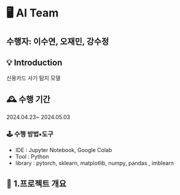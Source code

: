 # 🖥 AI Team
수행자: 이수연, 오재민, 강수정 
---
## 💡 Introduction
신용카드 사기 탐지 모델

## 🕰️ 수행 기간
2024.04.23~ 2024.05.03 

### **🕹 수행 방법▪도구**
- IDE : Jupyter Notebook, Google Colab
- Tool : Python
- library : pytorch, sklearn, matplotlib, numpy, pandas , imblearn 

## 📌 1.프로젝트 개요

